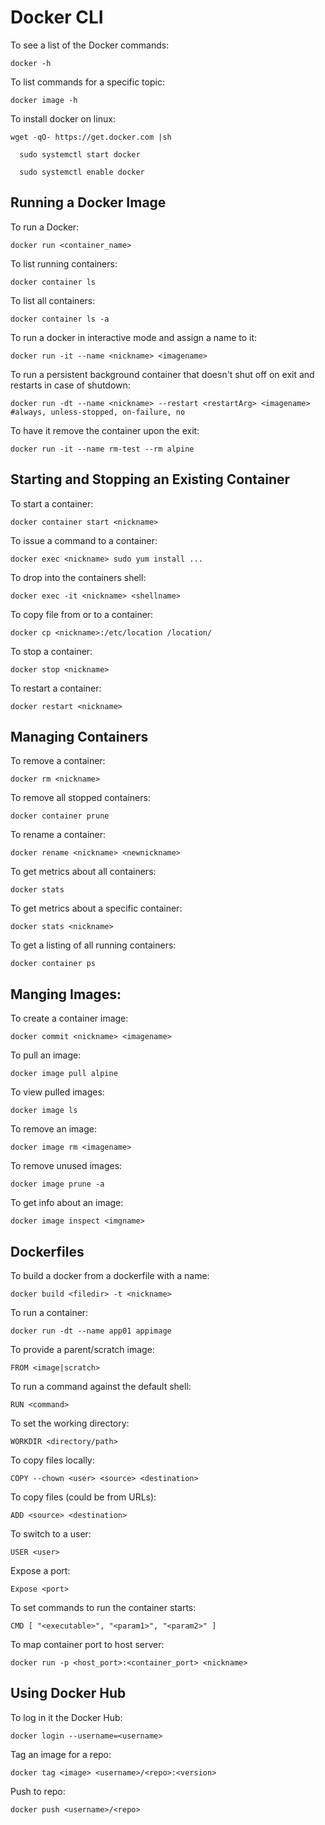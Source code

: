 # Docker CLI

To see a list of the Docker commands:

    docker -h

To list commands for a specific topic:

    docker image -h

To install docker on linux:

    wget -qO- https://get.docker.com |sh

      sudo systemctl start docker

      sudo systemctl enable docker


## Running a Docker Image
To run a Docker:

    docker run <container_name>

To list running containers:

    docker container ls

To list all containers:

    docker container ls -a

To run a docker in interactive mode and assign a name to it:

    docker run -it --name <nickname> <imagename>

To run a persistent background container that doesn't shut off on exit and restarts in case of shutdown:

    docker run -dt --name <nickname> --restart <restartArg> <imagename> #always, unless-stopped, on-failure, no

To have it remove the container upon the exit:

    docker run -it --name rm-test --rm alpine

## Starting and Stopping an Existing Container

To start a container:

    docker container start <nickname>

To issue a command to a container:

    docker exec <nickname> sudo yum install ...

To drop into the containers shell:

    docker exec -it <nickname> <shellname>

To copy file from or to a container:

    docker cp <nickname>:/etc/location /location/

To stop a container:

    docker stop <nickname>

To restart a container:

    docker restart <nickname>

## Managing Containers

To remove a container:

    docker rm <nickname>

To remove all stopped containers:

    docker container prune

To rename a container:

    docker rename <nickname> <newnickname>

To get metrics about all containers:

    docker stats

To get metrics about a specific container:

    docker stats <nickname>

To get a listing of all running containers:

    docker container ps

## Manging Images:

To create a container image:

    docker commit <nickname> <imagename>

To pull an image:

    docker image pull alpine

To view pulled images:

    docker image ls

To remove an image:

    docker image rm <imagename>

To remove unused images:

    docker image prune -a

To get info about an image:

    docker image inspect <imgname>

## Dockerfiles

To build a docker from a dockerfile with a name:

    docker build <filedir> -t <nickname>

To run a container:

    docker run -dt --name app01 appimage

To provide a parent/scratch image:

    FROM <image|scratch>

To run a command against the default shell:

    RUN <command>

To set the working directory:

    WORKDIR <directory/path>

To copy files locally:

    COPY --chown <user> <source> <destination>

To copy files (could be from URLs):

    ADD <source> <destination>

To switch to a user:

    USER <user>

Expose a port:

    Expose <port>

To set commands to run the container starts:

    CMD [ "<executable>", "<param1>", "<param2>" ]

To map container port to host server:

    docker run -p <host_port>:<container_port> <nickname>

## Using Docker Hub

To log in it the Docker Hub:

    docker login --username=<username>

Tag an image for a repo:

    docker tag <image> <username>/<repo>:<version>

Push to repo:

    docker push <username>/<repo>